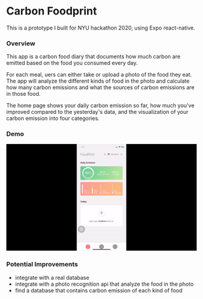 # Carbon Foodprint

This is a prototype I built for NYU hackathon 2020, using Expo react-native.

### Overview

  This app is a carbon food diary that documents how much carbon are emitted based on the food you consumed every day. 
  
  For each meal, uers can either take or upload a photo of the food they eat. 
  The app will analyze the different kinds of food in the photo and calculate how many carbon emissions and what the sources of carbon emissions are in those food. 
    
  The home page shows your daily carbon emission so far, how much you've improved compared to the yesterday's data, and 
  the visualization of your carbon emission into four categories.
 
### Demo

![demo](demo.gif)

### Potential Improvements

* integrate with a real database
* integrate with a photo recognition api that analyze the food in the photo
* find a database that contains carbon emission of each kind of food
